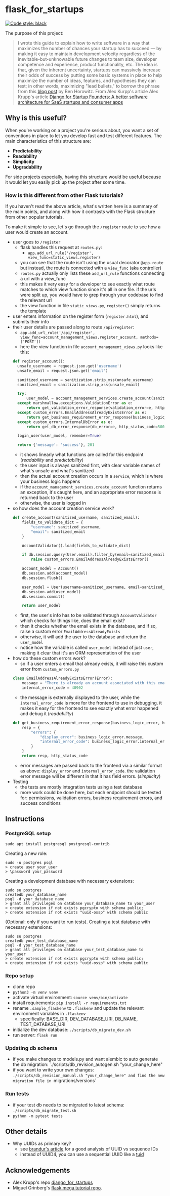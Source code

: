 # flask_for_startups
[![Code style: black](https://img.shields.io/badge/code%20style-black-000000.svg)](https://github.com/psf/black)

The purpose of this project:

> I wrote this guide to explain how to write software in a way that maximizes the number of chances your startup has to succeed — by making it easy to maintain development velocity regardless of the inevitable-but-unknowable future changes to team size, developer competence and experience, product functionality, etc. The idea is that, given the inherent uncertainty, startups can massively increase their odds of success by putting some basic systems in place to help maximize the number of ideas, features, and hypotheses they can test; in other words, maximizing "lead bullets," to borrow the phrase from this [blog post](https://a16z.com/2011/11/13/lead-bullets/) by Ben Horowitz.
> From Alex Kurpp's article Alex Krupp's article [Django for Startup Founders: A better software architecture for SaaS startups and consumer apps](https://alexkrupp.typepad.com/sensemaking/2021/06/django-for-startup-founders-a-better-software-architecture-for-saas-startups-and-consumer-apps.html)

## Why is this useful?

When you're working on a project you're serious about, you want a set of conventions in place to let you develop fast and test different features. The main characteristics of this structure are:
* **Predictability**
* **Readability**
* **Simplicity**
* **Upgradability**

For side projects especially, having this structure would be useful because it would let you easily pick up the project after some time.

### How is this different from other Flask tutorials?

If you haven't read the above article, what's written here is a summary of the main points, and along with how it contrasts with the Flask structure from other popular tutorials.

To make it simple to see, let's go through the `/register` route to see how a user would create an account.
* user goes to `/register`
  * flask handles this request at `routes.py`:
    * `app.add_url_rule('/register', view_func=static_views.register)`
  * you can see that the route isn't using the usual decorator `@app.route` but instead, the route is connected with a `view_func` (aka controller)
  * `routes.py` actually only lists these `add_url_rule` functions connecting a url with a view_func
  * this makes it very easy for a developer to see exactly what route matches to which view function since it's all in one file. if the urls were split up, you would have to grep through your codebase to find the relevant url
  * the view function in file `static_views.py`, `register()` simply returns the template
* user enters information on the register form (`register.html`), and submits their info
* their user details are passed along to route `/api/register`: 
  * `app.add_url_rule('/api/register', view_func=account_management_views.register_account, methods=['POST'])`
  * here the view function in file `account_management_views.py` looks like this:
  ```python
  def register_account():
    unsafe_username = request.json.get('username')
    unsafe_email = request.json.get('email')

    sanitized_username = sanitization.strip_xss(unsafe_username)
    sanitized_email = sanitization.strip_xss(unsafe_email)

    try:
        user_model = account_management_services.create_account(sanitized_username, sanitized_email)
    except marshmallow.exceptions.ValidationError as e:
        return get_validation_error_response(validation_error=e, http_status_code=422)
    except custom_errors.EmailAddressAlreadyExistsError as e:
        return get_business_requirement_error_response(business_logic_error=e, http_status_code=409)
    except custom_errors.InternalDbError as e:
        return get_db_error_response(db_error=e, http_status_code=500)

    login_user(user_model, remember=True)

    return {'message': 'success'}, 201
  ```
  * it shows linearly what functions are called for this endpoint  (*readability* and *predictability*)
  * the user input is always sanitized first, with clear variable names of what's unsafe and what's sanitized
  * then the actual account creation occurs in a `service`, which is where your business logic happens
  * if the `account_management_services.create_account` function returns an exception, it's caught here, and an appropriate error response is returned back to the user
  * otherwise, the user is logged in
* so how does the account creation service work?
  ```python
  def create_account(sanitized_username, sanitized_email):
      fields_to_validate_dict = {
          "username": sanitized_username,
          "email": sanitized_email
      }

      AccountValidator().load(fields_to_validate_dict)

      if db.session.query(User.email).filter_by(email=sanitized_email).first() is not None:
          raise custom_errors.EmailAddressAlreadyExistsError()

      account_model = Account()
      db.session.add(account_model)
      db.session.flush()

      user_model = User(username=sanitized_username, email=sanitized_email, account_id=account_model.account_id)
      db.session.add(user_model)
      db.session.commit()

      return user_model
  ```
  * first, the user's info has to be validated through `AccountValidator` which checks for things like, does the email exist?
  * then it checks whether the email exists in the database, and if so, raise a custom error `EmailAddressAlreadyExists`
  * otherwise, it will add the user to the database and return the `user_model`
  * notice how the variable is called `user_model` instead of just `user`, making it clear that it's an ORM representation of the user
* how do these custom errors work?
  * so if a user enters a email that already exists, it will raise this custom error from `custom_errors.py`
  ```python
  class EmailAddressAlreadyExistsError(Error):
      message = "There is already an account associated with this email address."
      internal_error_code = 40902
  ```
  * the message is externally displayed to the user, while the `internal_error_code` is more for the frontend to use in debugging. it makes it easy for the frontend to see exactly what error happened and debug it (*readability*)
  ```python
  def get_business_requirement_error_response(business_logic_error, http_status_code):
      resp = {
          "errors": {
              "display_error": business_logic_error.message,
              "internal_error_code": business_logic_error.internal_error_code,
          }
      }
      return resp, http_status_code
  ```
  * error messages are passed back to the frontend via a similar format as above: `display_error` and `internal_error_code`. the validation error message will be different in that it has field errors. (*simplicity*)
* Testing
  * the tests are mostly integration tests using a test database
  * more work could be done here, but each endpoint should be tested for: permissions, validation errors, business requirement errors, and success conditions

## Instructions

### PostgreSQL setup

`sudo apt install postgresql postgresql-contrib`

Creating a new role:
```
sudo -u postgres psql
> create user your_user
> \password your_password
```

Creating a development database with necessary extensions:
```
sudo su postgres
createdb your_database_name
psql -d your_database_name
> grant all privileges on database your_database_name to your_user
> create extension if not exists pgcrypto with schema public;
> create extension if not exists "uuid-ossp" with schema public
```

(Optional: only if you want to run tests). Creating a test database with necessary extensions:
```
sudo su postgres
createdb your_test_database_name
psql -d your_test_database_name
> grant all privileges on database your_test_database_name to your_user
> create extension if not exists pgcrypto with schema public;
> create extension if not exists "uuid-ossp" with schema public
```

### Repo setup

* clone repo
* `python3 -m venv venv`
* activate virtual environment: `source venv/bin/activate`
* install requirements: `pip install -r requirements.txt`
* rename `.sample_flaskenv` to `.flaskenv` and update the relevant environment variables in `.flaskenv`
    * specifically: BASE_DIR, DEV_DATABASE_URI, DB_NAME, TEST_DATABASE_URI
* initialize the dev database: `./scripts/db_migrate_dev.sh`
* run server: `flask run`

### Updating db schema

* if you make changes to models.py and want alembic to auto generate the db migration: `./scripts/db_revision_autogen.sh "your_change_here"
* if you want to write your own changes: `./scripts/db_revision_manual.sh "your_change_here" and find the new migration file in `migrations/versions`

### Run tests

* if your test db needs to be migrated to latest schema: `./scripts/db_migrate_test.sh`
* `python -m pytest tests`

## Other details

* Why UUIDs as primary key?
  * see [brandur's article](https://brandur.org/nanoglyphs/026-ids) for a good analysis of UUID vs sequence IDs
  * instead of UUID4, you can use a sequential UUID like a [tuid](https://github.com/tanglebones/pg_tuid)


## Acknowledgements

- Alex Krupp's repo [django_for_startups](https://github.com/Alex3917/django_for_startups)
- Miguel Grinberg's [flask mega tutorial repo](https://github.com/miguelgrinberg/microblog).